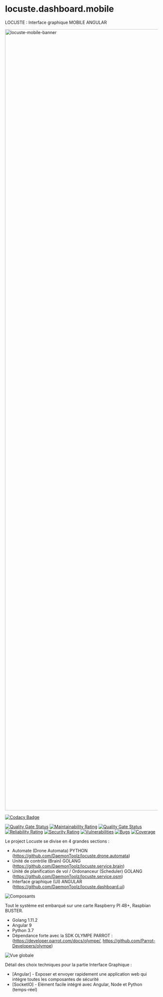 # locuste.dashboard.mobile
LOCUSTE : Interface graphique MOBILE ANGULAR 

<img width="2575" alt="locuste-mobile-banner" src="https://user-images.githubusercontent.com/6602774/84285948-5aec9e80-ab3e-11ea-9a2c-3b4c23b80ad4.png">

[![Codacy Badge](https://app.codacy.com/project/badge/Grade/d2740d746019415ba3a21526e7845483)](https://www.codacy.com/manual/axel.maciejewski/locuste.dashboard.mobile?utm_source=github.com&amp;utm_medium=referral&amp;utm_content=DaemonToolz/locuste.dashboard.mobile&amp;utm_campaign=Badge_Grade)

[![Quality Gate Status](https://sonarcloud.io/api/project_badges/measure?project=DaemonToolz_locuste.dashboard.mobile&metric=alert_status)](https://sonarcloud.io/dashboard?id=DaemonToolz_locuste.dashboard.mobile)
[![Maintainability Rating](https://sonarcloud.io/api/project_badges/measure?project=DaemonToolz_locuste.dashboard.mobile&metric=sqale_rating)](https://sonarcloud.io/dashboard?id=DaemonToolz_locuste.dashboard.mobile)
[![Quality Gate Status](https://sonarcloud.io/api/project_badges/measure?project=DaemonToolz_locuste.dashboard.mobile&metric=alert_status)](https://sonarcloud.io/dashboard?id=DaemonToolz_locuste.dashboard.mobile)
[![Reliability Rating](https://sonarcloud.io/api/project_badges/measure?project=DaemonToolz_locuste.dashboard.mobile&metric=reliability_rating)](https://sonarcloud.io/dashboard?id=DaemonToolz_locuste.dashboard.mobile)
[![Security Rating](https://sonarcloud.io/api/project_badges/measure?project=DaemonToolz_locuste.dashboard.mobile&metric=security_rating)](https://sonarcloud.io/dashboard?id=DaemonToolz_locuste.dashboard.mobile)
[![Vulnerabilities](https://sonarcloud.io/api/project_badges/measure?project=DaemonToolz_locuste.dashboard.mobile&metric=vulnerabilities)](https://sonarcloud.io/dashboard?id=DaemonToolz_locuste.dashboard.mobile)
[![Bugs](https://sonarcloud.io/api/project_badges/measure?project=DaemonToolz_locuste.dashboard.mobile&metric=bugs)](https://sonarcloud.io/dashboard?id=DaemonToolz_locuste.dashboard.mobile)
[![Coverage](https://sonarcloud.io/api/project_badges/measure?project=DaemonToolz_locuste.dashboard.mobile&metric=coverage)](https://sonarcloud.io/dashboard?id=DaemonToolz_locuste.dashboard.mobile)

Le project Locuste se divise en 4 grandes sections : 
* Automate (Drone Automata) PYTHON (https://github.com/DaemonToolz/locuste.drone.automata)
* Unité de contrôle (Brain) GOLANG (https://github.com/DaemonToolz/locuste.service.brain)
* Unité de planification de vol / Ordonanceur (Scheduler) GOLANG (https://github.com/DaemonToolz/locuste.service.osm)
* Interface graphique (UI) ANGULAR (https://github.com/DaemonToolz/locuste.dashboard.ui)

![Composants](https://user-images.githubusercontent.com/6602774/83644711-dcc65000-a5b1-11ea-8661-977931bb6a9c.png)

Tout le système est embarqué sur une carte Raspberry PI 4B+, Raspbian BUSTER.
* Golang 1.11.2
* Angular 9
* Python 3.7
* Dépendance forte avec la SDK OLYMPE PARROT : (https://developer.parrot.com/docs/olympe/, https://github.com/Parrot-Developers/olympe)

![Vue globale](https://user-images.githubusercontent.com/6602774/83644783-f10a4d00-a5b1-11ea-8fed-80c3b76f1b00.png)

Détail des choix techniques pour la partie Interface Graphique :

* [Angular] - Exposer et envoyer rapidement une application web qui intègre toutes les composantes de sécurité
* [SocketIO] - Elément facile intégré avec Angular, Node et Python (temps-réel)
